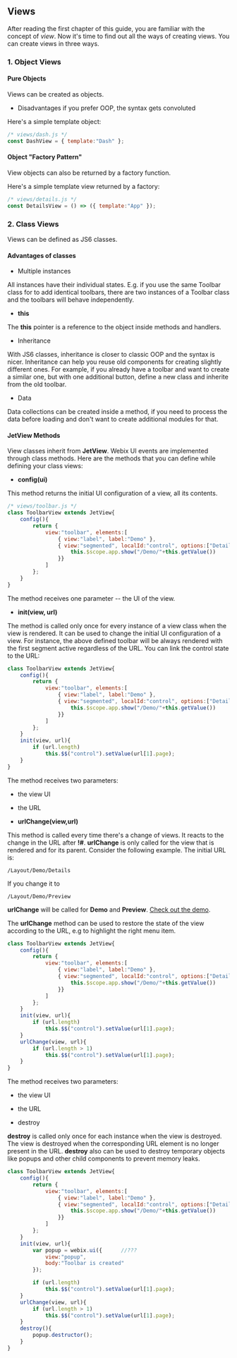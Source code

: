 ## Views

After reading the first chapter of this guide, you are familiar with the concept of _view_. Now it's time to find out all the ways of creating views. You can create views in three ways.

### 1. Object Views

#### Pure Objects

Views can be created as objects.

* Disadvantages
  if you prefer OOP, the syntax gets convoluted

Here's a simple template object:

```js
/* views/dash.js */
const DashView = { template:"Dash" };
```

#### Object "Factory Pattern"

View objects can also be returned by a factory function.

Here's a simple template view returned by a factory:

```js
/* views/details.js */
const DetailsView = () => ({ template:"App" });
```

### 2. Class Views

Views can be defined as JS6 classes.

#### Advantages of classes

* Multiple instances

All instances have their individual states. E.g. if you use the same Toolbar class for to add identical toolbars, there are two instances of a Toolbar class and the toolbars will behave independently.

* **this**

The **this** pointer is a reference to the object inside methods and handlers.

* Inheritance

With JS6 classes, inheritance is closer to classic OOP and the syntax is nicer. Inheritance can help you reuse old components for creating slightly different ones. For example, if you already have a toolbar and want to create a similar one, but with one additional button, define a new class and inherite from the old toolbar.

* Data

Data collections can be created inside a method, if you need to process the data before loading and don't want to create additional modules for that.

#### JetView Methods

View classes inherit from **JetView**. Webix UI events are implemented through class methods. Here are the methods that you can define while defining your class views:

* **config\(ui\)**

This method returns the initial UI configuration of a view, all its contents.

```js
/* views/toolbar.js */
class ToolbarView extends JetView{
    config(){
        return { 
            view:"toolbar", elements:[
                { view:"label", label:"Demo" },
                { view:"segmented", localId:"control", options:["Details", "Dash"], click:function(){
                    this.$scope.app.show("/Demo/"+this.getValue())
                }}
            ]
        };
    }
}
```

The method receives one parameter -- the UI of the view.

* **init\(view, url\)**

The method is called only once for every instance of a view class when the view is rendered. It can be used to change the initial UI configuration of a view. For instance, the above defined toolbar will be always rendered with the first segment active regardless of the URL. You can link the control state to the URL:

```js
class ToolbarView extends JetView{
    config(){
        return { 
            view:"toolbar", elements:[
                { view:"label", label:"Demo" },
                { view:"segmented", localId:"control", options:["Details", "Dash"], click:function(){
                    this.$scope.app.show("/Demo/"+this.getValue())
                }}
            ]
        };
    }
    init(view, url){
        if (url.length)
            this.$$("control").setValue(url[1].page);
    }
}
```

The method receives two parameters:

* the view UI
* the URL

* **urlChange\(view,url\)**

This method is called every time there's a change of views. It reacts to the change in the URL after **!\#**. **urlChange** is only called for the view that is rendered and for its parent. Consider the following example. The initial URL is:

```
/Layout/Demo/Details
```

If you change it to

```
/Layout/Demo/Preview
```

**urlChange** will be called for **Demo** and **Preview**. [Check out the demo](https://git.webix.io/mkozhukh/wjet/src/master/samples/02_life_stages.html).

The **urlChange** method can be used to restore the state of the view according to the URL, e.g to highlight the right menu item.

```js
class ToolbarView extends JetView{
    config(){
        return { 
            view:"toolbar", elements:[
                { view:"label", label:"Demo" },
                { view:"segmented", localId:"control", options:["Details", "Dash"], click:function(){
                    this.$scope.app.show("/Demo/"+this.getValue())
                }}
            ]
        };
    }
    init(view, url){
        if (url.length)
            this.$$("control").setValue(url[1].page);
    }
    urlChange(view, url){
        if (url.length > 1)
            this.$$("control").setValue(url[1].page);
    }
}
```

The method receives two parameters:

* the view UI
* the URL

* destroy

**destroy** is called only once for each instance when the view is destroyed. The view is destroyed when the corresponding URL element is no longer present in the URL. **destroy** also can be used to destroy temporary objects like popups and other child components to prevent memory leaks.

```js
class ToolbarView extends JetView{
    config(){
        return { 
            view:"toolbar", elements:[
                { view:"label", label:"Demo" },
                { view:"segmented", localId:"control", options:["Details", "Dash"], click:function(){
                    this.$scope.app.show("/Demo/"+this.getValue())
                }}
            ]
        };
    }
    init(view, url){
        var popup = webix.ui({      //???
            view:"popup", 
            body:"Toolbar is created"
        });

        if (url.length)
            this.$$("control").setValue(url[1].page);
    }
    urlChange(view, url){
        if (url.length > 1)
            this.$$("control").setValue(url[1].page);
    }
    destroy(){
        popup.destructor();
    }
}
```



